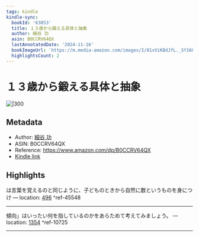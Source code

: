 ```yaml
---
tags: kindle
kindle-sync:
  bookId: '63853'
  title: １３歳から鍛える具体と抽象
  author: 細谷 功
  asin: B0CCRV64QX
  lastAnnotatedDate: '2024-11-16'
  bookImageUrl: 'https://m.media-amazon.com/images/I/81xViKBdJfL._SY160.jpg'
  highlightsCount: 2
---
```


# １３歳から鍛える具体と抽象
![|300](https://m.media-amazon.com/images/I/81xViKBdJfL.jpg)
## Metadata
* Author: [細谷 功](https://www.amazon.comundefined)
* ASIN: B0CCRV64QX
* Reference: https://www.amazon.com/dp/B0CCRV64QX
* [Kindle link](kindle://book?action=open&asin=B0CCRV64QX)

## Highlights
は言葉を覚えるのと同じように、子どものときから自然に数というものを身につけ — location: [496](kindle://book?action=open&asin=B0CCRV64QX&location=496) ^ref-45548

---
傾向」はいったい何を指しているのかをあらためて考えてみましょう。 — location: [1354](kindle://book?action=open&asin=B0CCRV64QX&location=1354) ^ref-10725

---
